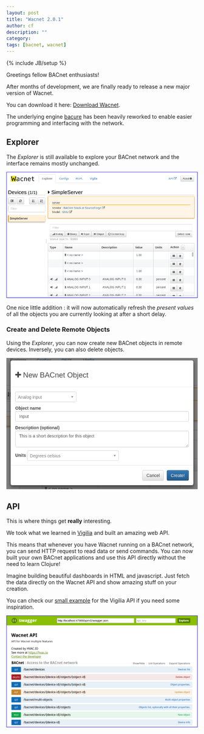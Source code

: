 ```yaml
---
layout: post
title: "Wacnet 2.0.1"
author: cf
description: ""
category: 
tags: [bacnet, wacnet]
---
```

{% include JB/setup %}

Greetings fellow BACnet enthusiasts!

After months of development, we are finally ready to release a new
major version of Wacnet.

You can download it here:
[Download Wacnet](https://hvac.io/docs/wacnet).

The underlying engine [bacure](https://github.com/Frozenlock/bacure)
has been heavily reworked to enable easier programming and interfacing
with the network.


## Explorer

The *Explorer* is still available to explore your BACnet network and
the interface remains mostly unchanged.

![Wacnet Explorer](/images/wacnet-201/explorer.png "Wacnet Explorer")

One nice little addition : it will now automatically refresh the
*present values* of all the objects you are currently looking at after
a short delay.


### Create and Delete Remote Objects

Using the *Explorer*, you can now create new BACnet objects in remote devices.
Inversely, you can also delete objects.

![Create Object](/images/wacnet-201/explorer-new-object.png "Create Object")


## API

This is where things get **really** interesting.

We took what we learned in [Vigilia](https://hvac.io/services/vigilia)
and built an amazing web API.

This means that whenever you have Wacnet running on a BACnet network,
you can send HTTP request to read data or send commands. You can now
built your own BACnet applications and use this API directly without
the need to learn Clojure!

Imagine building beautiful dashboards in HTML and javascript. Just
fetch the data directly on the Wacnet API and show amazing stuff on
your creation.

You can check our
[small example](http://blog.hvac.io/2015/10/20/fun-with-vigilias-api)
for the Vigilia API if you need some inspiration.

![Wacnet API](/images/wacnet-201/API.png "Wacnet API")
